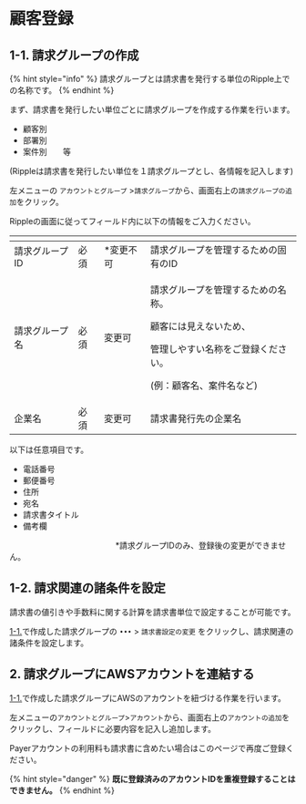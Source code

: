 # 顧客登録

## 1-1. 請求グループの作成

{% hint style="info" %}
請求グループとは請求書を発行する単位のRipple上での名称です。
{% endhint %}

まず、請求書を発行したい単位ごとに請求グループを作成する作業を行います。

* 顧客別
* 部署別
* 案件別　　等

\(Rippleは請求書を発行したい単位を１請求グループとし、各情報を記入します\)



左メニューの `アカウントとグループ` &gt;`請求グループ`から、画面右上の`請求グループの追加`をクリック。

Rippleの画面に従ってフィールド内に以下の情報をご入力ください。

<table>
  <thead>
    <tr>
      <th style="text-align:left"></th>
      <th style="text-align:left"></th>
      <th style="text-align:left"></th>
      <th style="text-align:left"></th>
    </tr>
  </thead>
  <tbody>
    <tr>
      <td style="text-align:left">&#x8ACB;&#x6C42;&#x30B0;&#x30EB;&#x30FC;&#x30D7;ID</td>
      <td style="text-align:left">&#x5FC5;&#x9808;</td>
      <td style="text-align:left">*&#x5909;&#x66F4;&#x4E0D;&#x53EF;</td>
      <td style="text-align:left">&#x8ACB;&#x6C42;&#x30B0;&#x30EB;&#x30FC;&#x30D7;&#x3092;&#x7BA1;&#x7406;&#x3059;&#x308B;&#x305F;&#x3081;&#x306E;&#x56FA;&#x6709;&#x306E;ID</td>
    </tr>
    <tr>
      <td style="text-align:left">&#x8ACB;&#x6C42;&#x30B0;&#x30EB;&#x30FC;&#x30D7;&#x540D;</td>
      <td style="text-align:left">&#x5FC5;&#x9808;</td>
      <td style="text-align:left">&#x5909;&#x66F4;&#x53EF;</td>
      <td style="text-align:left">
        <p>&#x8ACB;&#x6C42;&#x30B0;&#x30EB;&#x30FC;&#x30D7;&#x3092;&#x7BA1;&#x7406;&#x3059;&#x308B;&#x305F;&#x3081;&#x306E;&#x540D;&#x79F0;&#x3002;</p>
        <p>&#x9867;&#x5BA2;&#x306B;&#x306F;&#x898B;&#x3048;&#x306A;&#x3044;&#x305F;&#x3081;&#x3001;</p>
        <p>&#x7BA1;&#x7406;&#x3057;&#x3084;&#x3059;&#x3044;&#x540D;&#x79F0;&#x3092;&#x3054;&#x767B;&#x9332;&#x304F;&#x3060;&#x3055;&#x3044;&#x3002;</p>
        <p>(&#x4F8B;&#xFF1A;&#x9867;&#x5BA2;&#x540D;&#x3001;&#x6848;&#x4EF6;&#x540D;&#x306A;&#x3069;)</p>
      </td>
    </tr>
    <tr>
      <td style="text-align:left">&#x4F01;&#x696D;&#x540D;</td>
      <td style="text-align:left">&#x5FC5;&#x9808;</td>
      <td style="text-align:left">&#x5909;&#x66F4;&#x53EF;</td>
      <td style="text-align:left">&#x8ACB;&#x6C42;&#x66F8;&#x767A;&#x884C;&#x5148;&#x306E;&#x4F01;&#x696D;&#x540D;</td>
    </tr>
  </tbody>
</table>以下は任意項目です。

* 電話番号
* 郵便番号
* 住所
* 宛名
* 請求書タイトル
* 備考欄

　　　　　　　　　　　　　      \*請求グループIDのみ、登録後の変更ができません。

## 1-2. 請求関連の諸条件を設定

請求書の値引きや手数料に関する計算を請求書単位で設定することが可能です。

[1-1.](https://app.gitbook.com/@mobingidocs/s/docs/~/edit/drafts/-Lgkj2JW-gQ_b7KZifbT/v/ripple/guide/set-up/register-customer#1-gurpuno)で作成した請求グループの `•••` &gt; `請求書設定の変更` をクリックし、請求関連の諸条件を設定します。

## 2. 請求グループにAWSアカウントを連結する

[1-1.](https://app.gitbook.com/@mobingidocs/s/docs/~/edit/drafts/-Lgkj2JW-gQ_b7KZifbT/v/ripple/guide/set-up/register-customer#1-gurpuno)で作成した請求グループにAWSのアカウントを紐づける作業を行います。

左メニューの`アカウントとグループ`&gt;`アカウント`から、画面右上の`アカウントの追加`をクリックし、フィールドに必要内容を記入し追加します。

Payerアカウントの利用料も請求書に含めたい場合はこのページで再度ご登録ください。

{% hint style="danger" %}
**既に登録済みのアカウントIDを重複登録することはできません。**
{% endhint %}




